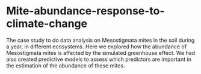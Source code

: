 # Mite-abundance-response-to-climate-change
The case study to do data analysis on Mesostigmata mites in the soil during a year, in different ecosystems. Here we explored how the abundance of Mesostigmata mites is affected by the simulated greenhouse effect. We had also created predictive models to assess which predictors are important in the estimation of the abundance of these mites.
